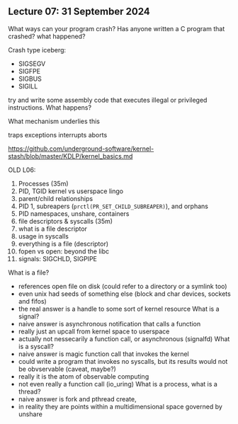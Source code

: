 ## Lecture 07: 31 September 2024

What ways can your program crash? Has anyone written a C program that crashed? what happened?

Crash type iceberg:
 - SIGSEGV
 - SIGFPE
 - SIGBUS
 - SIGILL

try and write some assembly code that executes illegal or privileged instructions. What happens?

What mechanism underlies this

traps exceptions interrupts aborts

<https://github.com/underground-software/kernel-stash/blob/master/KDLP/kernel_basics.md>

OLD L06:

1. Processes (35m)
  1. PID, TGID kernel vs userspace lingo
  1. parent/child relationships
  1. PID 1, subreapers (`prctl(PR_SET_CHILD_SUBREAPER)`), and orphans
  1. PID namespaces, unshare, containers
1. file descriptors & syscalls (35m)
  1. what is a file descriptor
  1. usage in syscalls
  1. everything is a file (descriptor)
  1. fopen vs open: beyond the libc
  1. signals: SIGCHLD, SIGPIPE

What is a file?
 - references open file on disk (could refer to a directory or a symlink too)
 - even unix had seeds of something else (block and char devices, sockets and fifos)
 - the real answer is a handle to some sort of kernel resource
What is a signal?
 - naive answer is asynchronous notification that calls a function
 - really just an upcall from kernel space to userspace
 - actually not nessecarily a function call, or asynchronous (signalfd)
What is a syscall?
 - naive answer is magic function call that invokes the kernel
 - could write a program that invokes no syscalls, but its results would not be obvservable (caveat, maybe?)
 - really it is the atom of observable computing
 - not even really a function call (io_uring)
What is a process, what is a thread?
 - naive answer is fork and pthread create,
 - in reality they are points within a multidimensional space governed by unshare
